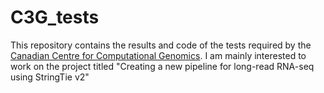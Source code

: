 # C3G_tests
This repository contains the results and code of the tests required by the [Canadian Centre for Computational Genomics](https://bitbucket.org/mugqic/gsoc_2020/src/master/). I am mainly interested to work on the project titled "Creating a new pipeline for long-read RNA-seq using StringTie v2"

